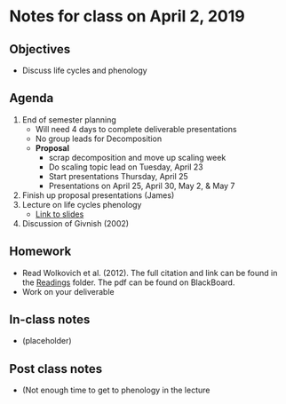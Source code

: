 # Notes for class on April 2, 2019

## Objectives
- Discuss life cycles and phenology

## Agenda
1. End of semester planning
	- Will need 4 days to complete deliverable presentations
	- No group leads for Decomposition
	- **Proposal**
		- scrap decomposition and move up scaling week
		- Do scaling topic lead on Tuesday, April 23
		- Start presentations Thursday, April 25
		- Presentations on April 25, April 30, May 2, & May 7
2. Finish up proposal presentations (James)
3. Lecture on life cycles phenology
	- [Link to slides](../Lecture_slides/04.02.19_lifecycles_phenology.pdf)
4. Discussion of Givnish (2002)

## Homework
- Read Wolkovich et al. (2012). The full citation and link can be found in the 
[Readings](../Readings) folder. The pdf can be found on BlackBoard.
- Work on your deliverable

## In-class notes
- (placeholder)

## Post class notes
- (Not enough time to get to phenology in the lecture